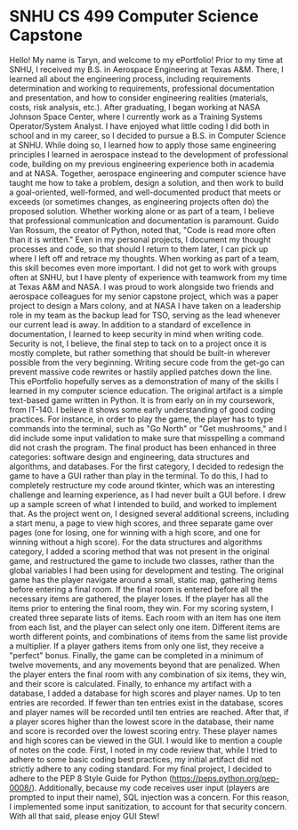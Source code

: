 # SNHU CS 499 Computer Science Capstone

Hello! My name is Taryn, and welcome to my ePortfolio! Prior to my time at SNHU, I received my B.S. in Aerospace Engineering at Texas A&M. There, I learned all about the engineering process, including requirements determination and working to requirements, professional documentation and presentation, and how to consider engineering realities (materials, costs, risk analysis, etc.). After graduating, I began working at NASA Johnson Space Center, where I currently work as a Training Systems Operator/System Analyst. I have enjoyed what little coding I did both in school and in my career, so I decided to pursue a B.S. in Computer Science at SNHU. While doing so, I learned how to apply those same engineering principles I learned in aerospace instead to the development of professional code, building on my previous engineering experience both in academia and at NASA. Together, aerospace engineering and computer science have taught me how to take a problem, design a solution, and then work to build a goal-oriented, well-formed, and well-documented product that meets or exceeds (or sometimes changes, as engineering projects often do) the proposed solution.
Whether working alone or as part of a team, I believe that professional communication and documentation is paramount. Guido Van Rossum, the creator of Python, noted that, "Code is read more often than it is written." Even in my personal projects, I document my thought processes and code, so that should I return to them later, I can pick up where I left off and retrace my thoughts. When working as part of a team, this skill becomes even more important. I did not get to work with groups often at SNHU, but I have plenty of experience with teamwork from my time at Texas A&M and NASA. I was proud to work alongside two friends and aerospace colleagues for my senior capstone project, which was a paper project to design a Mars colony, and at NASA I have taken on a leadership role in my team as the backup lead for TSO, serving as the lead whenever our current lead is away.
In addition to a standard of excellence in documentation, I learned to keep security in mind when writing code. Security is not, I believe, the final step to tack on to a project once it is mostly complete, but rather something that should be built-in wherever possible from the very beginning. Writing secure code from the get-go can prevent massive code rewrites or hastily applied patches down the line.
This ePortfolio hopefully serves as a demonstration of many of the skills I learned in my computer science education. The original artifact is a simple text-based game written in Python. It is from early on in my coursework, from IT-140. I believe it shows some early understanding of good coding practices. For instance, in order to play the game, the player has to type commands into the terminal, such as "Go North" or "Get mushrooms," and I did include some input validation to make sure that misspelling a command did not crash the program. The final product has been enhanced in three categories: software design and engineering, data structures and algorithms, and databases.
For the first category, I decided to redesign the game to have a GUI rather than play in the terminal. To do this, I had to completely restructure my code around tkinter, which was an interesting challenge and learning experience, as I had never built a GUI before. I drew up a sample screen of what I intended to build, and worked to implement that. As the project went on, I designed several additional screens, including a start menu, a page to view high scores, and three separate game over pages (one for losing, one for winning with a high score, and one for winning without a high score).
For the data structures and algorithms category, I added a scoring method that was not present in the original game, and restructured the game to include two classes, rather than the global variables I had been using for development and testing. The original game has the player navigate around a small, static map, gathering items before entering a final room. If the final room is entered before all the necessary items are gathered, the player loses. If the player has all the items prior to entering the final room, they win. For my scoring system, I created three separate lists of items. Each room with an item has one item from each list, and the player can select only one item. Different items are worth different points, and combinations of items from the same list provide a multiplier. If a player gathers items from only one list, they receive a "perfect" bonus. Finally, the game can be completed in a minimum of twelve movements, and any movements beyond that are penalized. When the player enters the final room with any combination of six items, they win, and their score is calculated.
Finally, to enhance my artifact with a database, I added a database for high scores and player names. Up to ten entries are recorded. If fewer than ten entries exist in the database, scores and player names will be recorded until ten entries are reached. After that, if a player scores higher than the lowest score in the database, their name and score is recorded over the lowest scoring entry. These player names and high scores can be viewed in the GUI.
I would like to mention a couple of notes on the code. First, I noted in my code review that, while I tried to adhere to some basic coding best practices, my initial artifact did not strictly adhere to any coding standard. For my final project, I decided to adhere to the PEP 8 Style Guide for Python (https://peps.python.org/pep-0008/). Additionally, because my code receives user input (players are prompted to input their name), SQL injection was a concern. For this reason, I implemented some input sanitization, to account for that security concern.
With all that said, please enjoy GUI Stew!

